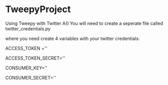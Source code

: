 # TweepyProject
Using Tweepy with Twitter A{I
You will need to create a seperate file called twitter_credentials.py 

where you need create 4 variables with your twitter credentials:

ACCESS_TOKEN =''

ACCESS_TOKEN_SECRET=''

CONSUMER_KEY=''

CONSUMER_SECRET=''
